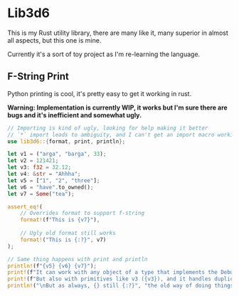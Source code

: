 # Lib3d6

This is my Rust utility library, there are many like it, many superior in almost all aspects, but this one is mine.

Currently it's a sort of toy project as I'm re-learning the language.

## F-String Print

Python printing is cool, it's pretty easy to get it working in rust.

**Warning: Implementation is currently WIP, it works but I'm sure there are bugs and it's inefficient and somewhat ugly.**

```rust
// Importing is kind of ugly, looking for help making it better
// `*` import leads to ambiguity, and I can't get an import macro working
use lib3d6::{format, print, println};

let v1 = ("arga", "barga", 33);
let v2 = 121421;
let v3: f32 = 32.12;
let v4: &str = "Ahhha";
let v5 = ["1", "2", "three"];
let v6 = "have".to_owned();
let v7 = Some("tea");

assert_eq!(
    // Overrides format to support f-string
    format!(f"This is {v7}"),
    
    // Ugly old format still works
    format!("This is {:?}", v7)
);

// Same thing happens with print and println
println!(f"{v5} {v6} {v7}");
print!(f"It can work with any object of a type that implements the Debug trait, such as this tuple: {v1}\n");
print!(f"But also with primitives like v3 ({v3}), and it handles duplicates: {v4}, {v4}, {v4}");
println!("\nBut as always, {} still {:?}", "the old way of doing things", "works");
```